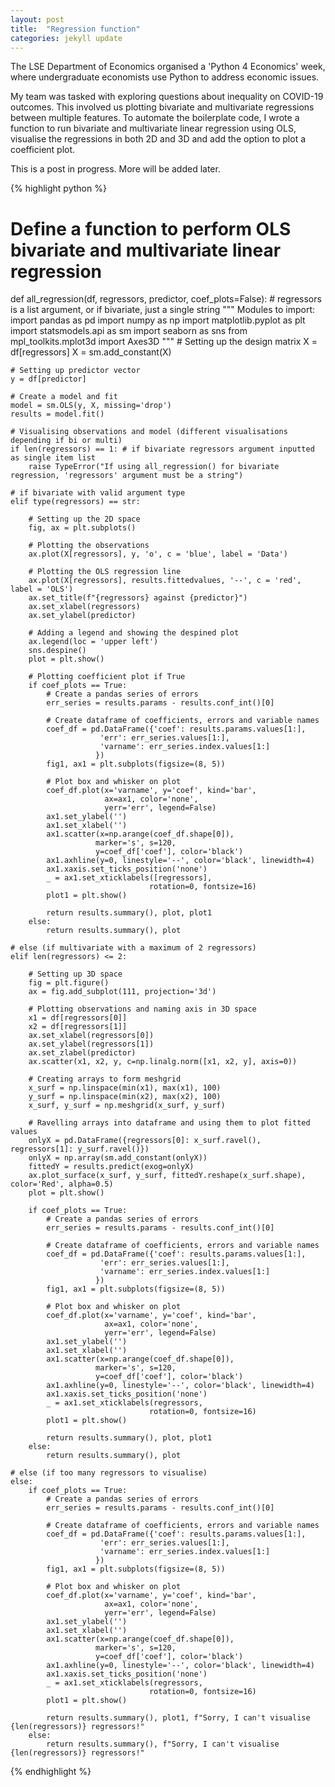 ```yaml
---
layout: post
title:  "Regression function"
categories: jekyll update
---
```


The LSE Department of Economics organised a 'Python 4 Economics' week, where undergraduate economists use Python to address economic issues.

My team was tasked with exploring questions about inequality on COVID-19 outcomes. This involved us plotting bivariate and multivariate regressions between multiple features. 
To automate the boilerplate code, I wrote a function to run bivariate and multivariate linear regression using OLS, visualise the regressions in both 2D and 3D and add the option to plot a coefficient plot.

This is a post in progress. More will be added later.

{% highlight python %}
# Define a function to perform OLS bivariate and multivariate linear regression
def all_regression(df, regressors, predictor, coef_plots=False): # regressors is a list argument, or if bivariate, just a single string
    """
    Modules to import:
    import pandas as pd
    import numpy as np
    import matplotlib.pyplot as plt
    import statsmodels.api as sm
    import seaborn as sns
    from mpl_toolkits.mplot3d import Axes3D
    """
    # Setting up the design matrix
    X = df[regressors]
    X = sm.add_constant(X)

    # Setting up predictor vector
    y = df[predictor]

    # Create a model and fit
    model = sm.OLS(y, X, missing='drop')
    results = model.fit()
    
    # Visualising observations and model (different visualisations depending if bi or multi)
    if len(regressors) == 1: # if bivariate regressors argument inputted as single item list
        raise TypeError("If using all_regression() for bivariate regression, 'regressors' argument must be a string")
    
    # if bivariate with valid argument type
    elif type(regressors) == str:
        
        # Setting up the 2D space 
        fig, ax = plt.subplots()

        # Plotting the observations
        ax.plot(X[regressors], y, 'o', c = 'blue', label = 'Data')

        # Plotting the OLS regression line
        ax.plot(X[regressors], results.fittedvalues, '--', c = 'red', label = 'OLS')
        ax.set_title(f"{regressors} against {predictor}")
        ax.set_xlabel(regressors)
        ax.set_ylabel(predictor)

        # Adding a legend and showing the despined plot
        ax.legend(loc = 'upper left')
        sns.despine()
        plot = plt.show()
        
        # Plotting coefficient plot if True
        if coef_plots == True:
            # Create a pandas series of errors
            err_series = results.params - results.conf_int()[0]

            # Create dataframe of coefficients, errors and variable names
            coef_df = pd.DataFrame({'coef': results.params.values[1:],
                        'err': err_series.values[1:],
                        'varname': err_series.index.values[1:]
                       })
            fig1, ax1 = plt.subplots(figsize=(8, 5))

            # Plot box and whisker on plot
            coef_df.plot(x='varname', y='coef', kind='bar', 
                         ax=ax1, color='none', 
                         yerr='err', legend=False)
            ax1.set_ylabel('')
            ax1.set_xlabel('')
            ax1.scatter(x=np.arange(coef_df.shape[0]), 
                       marker='s', s=120, 
                       y=coef_df['coef'], color='black')
            ax1.axhline(y=0, linestyle='--', color='black', linewidth=4)
            ax1.xaxis.set_ticks_position('none')
            _ = ax1.set_xticklabels([regressors], 
                                   rotation=0, fontsize=16)
            plot1 = plt.show()

            return results.summary(), plot, plot1
        else:
            return results.summary(), plot
    
    # else (if multivariate with a maximum of 2 regressors)
    elif len(regressors) <= 2: 
        
        # Setting up 3D space
        fig = plt.figure()
        ax = fig.add_subplot(111, projection='3d')

        # Plotting observations and naming axis in 3D space
        x1 = df[regressors[0]]
        x2 = df[regressors[1]]
        ax.set_xlabel(regressors[0])
        ax.set_ylabel(regressors[1])
        ax.set_zlabel(predictor)
        ax.scatter(x1, x2, y, c=np.linalg.norm([x1, x2, y], axis=0))

        # Creating arrays to form meshgrid
        x_surf = np.linspace(min(x1), max(x1), 100)
        y_surf = np.linspace(min(x2), max(x2), 100)
        x_surf, y_surf = np.meshgrid(x_surf, y_surf)
        
        # Ravelling arrays into dataframe and using them to plot fitted values
        onlyX = pd.DataFrame({regressors[0]: x_surf.ravel(), regressors[1]: y_surf.ravel()})
        onlyX = np.array(sm.add_constant(onlyX))
        fittedY = results.predict(exog=onlyX)
        ax.plot_surface(x_surf, y_surf, fittedY.reshape(x_surf.shape), color='Red', alpha=0.5)
        plot = plt.show()

        if coef_plots == True:
            # Create a pandas series of errors
            err_series = results.params - results.conf_int()[0]

            # Create dataframe of coefficients, errors and variable names
            coef_df = pd.DataFrame({'coef': results.params.values[1:],
                        'err': err_series.values[1:],
                        'varname': err_series.index.values[1:]
                       })
            fig1, ax1 = plt.subplots(figsize=(8, 5))

            # Plot box and whisker on plot
            coef_df.plot(x='varname', y='coef', kind='bar', 
                         ax=ax1, color='none', 
                         yerr='err', legend=False)
            ax1.set_ylabel('')
            ax1.set_xlabel('')
            ax1.scatter(x=np.arange(coef_df.shape[0]), 
                       marker='s', s=120, 
                       y=coef_df['coef'], color='black')
            ax1.axhline(y=0, linestyle='--', color='black', linewidth=4)
            ax1.xaxis.set_ticks_position('none')
            _ = ax1.set_xticklabels(regressors, 
                                   rotation=0, fontsize=16)
            plot1 = plt.show()

            return results.summary(), plot, plot1
        else:
            return results.summary(), plot
    
    # else (if too many regressors to visualise)
    else:         
        if coef_plots == True:
            # Create a pandas series of errors
            err_series = results.params - results.conf_int()[0]
            
            # Create dataframe of coefficients, errors and variable names
            coef_df = pd.DataFrame({'coef': results.params.values[1:],
                        'err': err_series.values[1:],
                        'varname': err_series.index.values[1:]
                       })
            fig1, ax1 = plt.subplots(figsize=(8, 5))
            
            # Plot box and whisker on plot
            coef_df.plot(x='varname', y='coef', kind='bar', 
                         ax=ax1, color='none', 
                         yerr='err', legend=False)
            ax1.set_ylabel('')
            ax1.set_xlabel('')
            ax1.scatter(x=np.arange(coef_df.shape[0]), 
                       marker='s', s=120, 
                       y=coef_df['coef'], color='black')
            ax1.axhline(y=0, linestyle='--', color='black', linewidth=4)
            ax1.xaxis.set_ticks_position('none')
            _ = ax1.set_xticklabels(regressors, 
                                   rotation=0, fontsize=16)
            plot1 = plt.show()
            
            return results.summary(), plot1, f"Sorry, I can't visualise {len(regressors)} regressors!"
        else:
            return results.summary(), f"Sorry, I can't visualise {len(regressors)} regressors!"
{% endhighlight %}